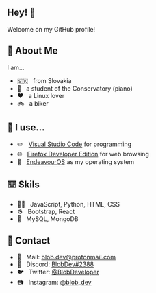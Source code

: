 ## Hey! 👋
Welcome on my GitHub profile!

## 📝 About Me
I am...
- 🇸🇰 &nbsp; from Slovakia
- 🎹 &nbsp; a student of the Conservatory (piano)
- ❤️ &nbsp; a Linux lover
- 🚲 &nbsp; a biker

## 🤔 I use...
- ✏️ &nbsp; [Visual Studio Code](https://code.visualstudio.com) for programming
- 🌐 &nbsp; [Firefox Developer Edition](https://www.mozilla.org/en-US/firefox/developer/) for web browsing
- 🐧 &nbsp; [EndeavourOS](https://endeavouros.com/) as my operating system

## ⌨️ Skils
- 👨‍💻 &nbsp; JavaScript, Python, HTML, CSS
- ⚙️ &nbsp; Bootstrap, React
- 💽 &nbsp; MySQL, MongoDB

## 📲 Contact
- 📧 &nbsp; Mail: [blob.dev@protonmail.com](mailto:blob.dev@protonmail.com)
- 💬 &nbsp; Discord: [BlobDev#2388](https://discord.com/app)
- 🐦 &nbsp; Twitter: [@BlobDeveloper](https://twitter.com/BlobDeveloper)
- 📷 &nbsp; Instagram: [@blob_dev](https://instagram.com/blob_dev)
